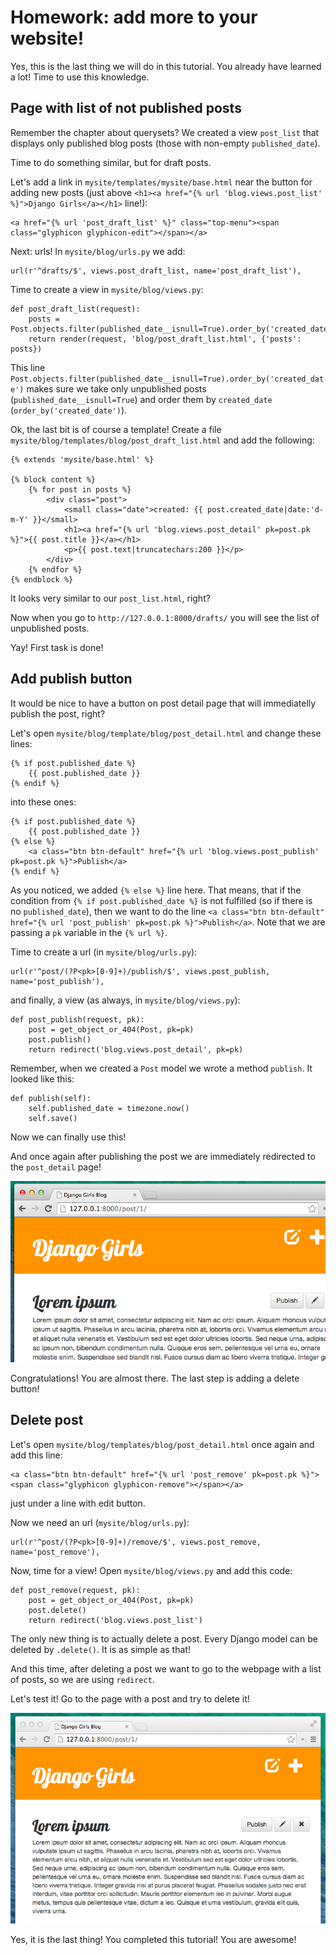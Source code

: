 # Homework: add more to your website!

Yes, this is the last thing we will do in this tutorial. You already have learned a lot! Time to use this knowledge.

## Page with list of not published posts

Remember the chapter about querysets? We created a view `post_list` that displays only published blog posts (those with non-empty `published_date`).

Time to do something similar, but for draft posts.

Let's add a link in `mysite/templates/mysite/base.html` near the button for adding new posts (just above `<h1><a href="{% url 'blog.views.post_list' %}">Django Girls</a></h1>` line!):

    <a href="{% url 'post_draft_list' %}" class="top-menu"><span class="glyphicon glyphicon-edit"></span></a>

Next: urls! In `mysite/blog/urls.py` we add:

    url(r'^drafts/$', views.post_draft_list, name='post_draft_list'),

Time to create a view in `mysite/blog/views.py`:

    def post_draft_list(request):
        posts = Post.objects.filter(published_date__isnull=True).order_by('created_date')
        return render(request, 'blog/post_draft_list.html', {'posts': posts})

This line `Post.objects.filter(published_date__isnull=True).order_by('created_date')` makes sure we take only unpublished posts (`published_date__isnull=True`) and order them by `created_date` (`order_by('created_date')`).

Ok, the last bit is of course a template! Create a file `mysite/blog/templates/blog/post_draft_list.html` and add the following:

    {% extends 'mysite/base.html' %}

    {% block content %}
        {% for post in posts %}
            <div class="post">
                <small class="date">created: {{ post.created_date|date:'d-m-Y' }}</small>
                <h1><a href="{% url 'blog.views.post_detail' pk=post.pk %}">{{ post.title }}</a></h1>
                <p>{{ post.text|truncatechars:200 }}</p>
            </div>
        {% endfor %}
    {% endblock %}

It looks very similar to our `post_list.html`, right?

Now when you go to `http://127.0.0.1:8000/drafts/` you will see the list of unpublished posts.

Yay! First task is done!

## Add publish button

It would be nice to have a button on post detail page that will immediatelly publish the post, right?

Let's open `mysite/blog/template/blog/post_detail.html` and change these lines:

    {% if post.published_date %}
        {{ post.published_date }}
    {% endif %}

into these ones:

    {% if post.published_date %}
        {{ post.published_date }}
    {% else %}
        <a class="btn btn-default" href="{% url 'blog.views.post_publish' pk=post.pk %}">Publish</a>
    {% endif %}

As you noticed, we added `{% else %}` line here. That means, that if the condition from `{% if post.published_date %}` is not fulfilled (so if there is no `published_date`), then we want to do the line `<a class="btn btn-default" href="{% url 'post_publish' pk=post.pk %}">Publish</a>`. Note that we are passing a `pk` variable in the `{% url %}`.

Time to create a url (in `mysite/blog/urls.py`):

    url(r'^post/(?P<pk>[0-9]+)/publish/$', views.post_publish, name='post_publish'),

and finally, a view (as always, in `mysite/blog/views.py`):

    def post_publish(request, pk):
        post = get_object_or_404(Post, pk=pk)
        post.publish()
        return redirect('blog.views.post_detail', pk=pk)

Remember, when we created a `Post` model we wrote a method `publish`. It looked like this:

    def publish(self):
        self.published_date = timezone.now()
        self.save()

Now we can finally use this!

And once again after publishing the post we are immediately redirected to the `post_detail` page!

![Publish button](images/publish2.png)

Congratulations! You are almost there. The last step is adding a delete button!

## Delete post

Let's open `mysite/blog/templates/blog/post_detail.html` once again and add this line:

    <a class="btn btn-default" href="{% url 'post_remove' pk=post.pk %}"><span class="glyphicon glyphicon-remove"></span></a>

just under a line with edit button.

Now we need an url (`mysite/blog/urls.py`):

    url(r'^post/(?P<pk>[0-9]+)/remove/$', views.post_remove, name='post_remove'),

Now, time for a view! Open `mysite/blog/views.py` and add this code:

    def post_remove(request, pk):
        post = get_object_or_404(Post, pk=pk)
        post.delete()
        return redirect('blog.views.post_list')

The only new thing is to actually delete a post. Every Django model can be deleted by `.delete()`. It is as simple as that!

And this time, after deleting a post we want to go to the webpage with a list of posts, so we are using `redirect`.

Let's test it! Go to the page with a post and try to delete it!

![Delete button](images/delete3.png)

Yes, it is the last thing! You completed this tutorial! You are awesome!



